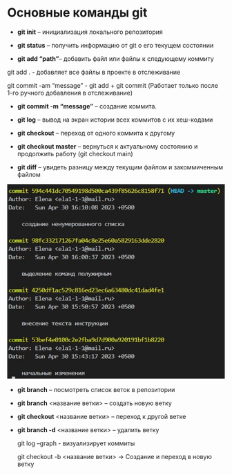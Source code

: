 # Основные команды git

+ **git init** – инициализация локального репозитория

+ **git status** – получить информацию от git о его текущем состоянии

+ **git add “path”**– добавить файл или файлы к следующему коммиту

git add . - добавляет все файлы в проекте в отслеживание

git commit -am “message” - git add + git commit (Работает только после 1-го ручного добавления в отслеживание)

+ **git commit -m “message”** – создание коммита.

+ **git log** – вывод на экран истории всех коммитов с их хеш-кодами

+ **git checkout** – переход от одного коммита к другому

+ **git checkout master** – вернуться к актуальному состоянию и продолжить работу (git checkout main)

+ **git diff** – увидеть разницу между текущим файлом и закоммиченным файлом

![картинка](commit.jpg)

+ **git branch** – посмотреть список веток в репозитории

+ **git branch** <название ветки> – создать новую ветку

+ **git checkout** <название ветки> – переход к другой ветке

+ **git branch -d** <название ветки> – удалить ветку

	git log –graph - визуализирует коммиты

	git checkout -b <название ветки> -> Создание и переход в новую ветку
